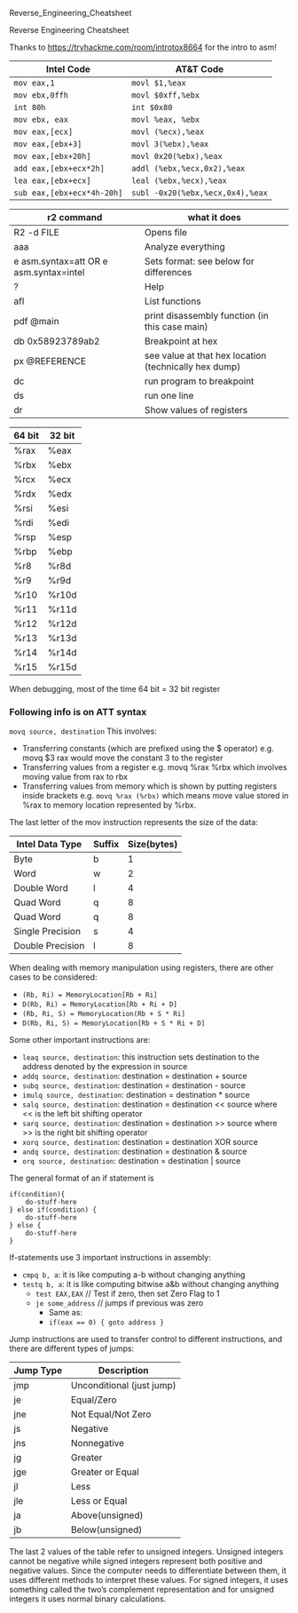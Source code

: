 Reverse_Engineering_Cheatsheet

Reverse Engineering Cheatsheet

Thanks to https://tryhackme.com/room/introtox8664 for the intro to asm!

| Intel Code                    | AT&T Code                         |
|-------------------------------|-----------------------------------|
| `mov eax,1`                     | `movl $1,%eax`                      |
| `mov ebx,0ffh`                  | `movl $0xff,%ebx`                   |
| `int 80h`                       | `int $0x80`                         |
| `mov ebx, eax`                  | `movl %eax, %ebx`                   |
| `mov eax,[ecx]`               | `movl (%ecx),%eax`                |
| `mov eax,[ebx+3]`            | `movl 3(%ebx),%eax`               |
| `mov eax,[ebx+20h]`          | `movl 0x20(%ebx),%eax`            |
| `add eax,[ebx+ecx*2h]`      | `addl (%ebx,%ecx,0x2),%eax`       |
| `lea eax,[ebx+ecx]`          | `leal (%ebx,%ecx),%eax`           |
| `sub eax,[ebx+ecx*4h-20h]` | `subl -0x20(%ebx,%ecx,0x4),%eax` |


| r2 command                               | what it does                                            |
|------------------------------------------|---------------------------------------------------------|
| R2 \-d FILE                              | Opens file                                              |
| aaa                                      | Analyze everything                                      |
| e asm\.syntax=att OR e asm\.syntax=intel | Sets format: see below for differences                  |
| ?                                        | Help                                                    |
| afl                                      | List functions                                          |
| pdf @main                                | print disassembly function \(in this case main\)        |
| db 0x58923789ab2                         | Breakpoint at hex                                       |
| px @REFERENCE                            | see value at that hex location \(technically hex dump\) |
| dc                                       | run program to breakpoint                               |
| ds                                       | run one line                                            |
| dr | Show values of registers |

| 64 bit | 32 bit |
|--------|--------|
| %rax   | %eax   |
| %rbx   | %ebx   |
| %rcx   | %ecx   |
| %rdx   | %edx   |
| %rsi   | %esi   |
| %rdi   | %edi   |
| %rsp   | %esp   |
| %rbp   | %ebp   |
| %r8    | %r8d   |
| %r9    | %r9d   |
| %r10   | %r10d  |
| %r11   | %r11d  |
| %r12   | %r12d  |
| %r13   | %r13d  |
| %r14   | %r14d  |
| %r15   | %r15d  |
When debugging, most of the time 64 bit = 32 bit register

### Following info is on ATT syntax

`movq source, destination`
This involves:
- Transferring constants (which are prefixed using the $ operator) e.g. movq $3 rax would move the constant 3 to the register
- Transferring values from a register e.g. movq %rax %rbx which involves moving value from rax to rbx
- Transferring values from memory which is shown by putting registers inside brackets e.g. `movq %rax (%rbx)` which means move value stored in %rax to memory location represented by %rbx.

The last letter of the mov instruction represents the size of the data:


| Intel Data Type  | Suffix | Size\(bytes\) |
|------------------|--------|---------------|
| Byte             | b      | 1             |
| Word             | w      | 2             |
| Double Word      | l      | 4             |
| Quad Word        | q      | 8             |
| Quad Word        | q      | 8             |
| Single Precision | s      | 4             |
| Double Precision | l      | 8             |



When dealing with memory manipulation using registers, there are other cases to be considered:
- `(Rb, Ri) = MemoryLocation[Rb + Ri]`
- `D(Rb, Ri) = MemoryLocation[Rb + Ri + D]`
- `(Rb, Ri, S) = MemoryLocation(Rb + S * Ri]`
- `D(Rb, Ri, S) = MemoryLocation[Rb + S * Ri + D]`


Some other important instructions are:
- `leaq source, destination`: this instruction sets destination to the address denoted by the expression in source
- `addq source, destination`: destination = destination + source
- `subq source, destination`: destination = destination - source
- `imulq source, destination`: destination = destination * source
- `salq source, destination`: destination = destination << source where << is the left bit shifting operator
- `sarq source, destination`: destination = destination >> source where >> is the right bit shifting operator
- `xorq source, destination`: destination = destination XOR source
- `andq source, destination`: destination = destination & source
- `orq source, destination`: destination = destination | source


The general format of an if statement is 
```
if(condition){
    do-stuff-here
} else if(condition) {
    do-stuff-here
} else {
    do-stuff-here
}
```

If-statements use 3 important instructions in assembly:
- `cmpq b, a`: it is like computing a-b without changing anything
- `testq b, a`: it is like computing bitwise a&b without changing anything
	- `test EAX,EAX` // Test if zero, then set Zero Flag to 1
	- `je some_address` // jumps if previous was zero
		- Same as:
		- `if(eax == 0) { goto address }`

Jump instructions are used to transfer control to different instructions, and there are different types of jumps: 


| Jump Type | Description                 |
|-----------|-----------------------------|
| jmp       | Unconditional \(just jump\) |
| je        | Equal/Zero                  |
| jne       | Not Equal/Not Zero          |
| js        | Negative                    |
| jns       | Nonnegative                 |
| jg        | Greater                     |
| jge       | Greater or Equal            |
| jl        | Less                        |
| jle       | Less or Equal               |
| ja        | Above\(unsigned\)           |
| jb        | Below\(unsigned\)           |

	
The last 2 values of the table refer to unsigned integers. Unsigned integers cannot be negative while signed integers represent both positive and negative values. Since the computer needs to differentiate between them, it uses different methods to interpret these values. For signed integers, it uses something called the two’s complement representation and for unsigned integers it uses normal binary calculations. 

